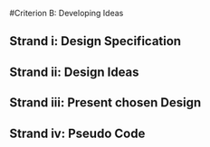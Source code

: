 #Criterion B: Developing Ideas
## Strand i: Design Specification

## Strand ii: Design Ideas

## Strand iii: Present chosen Design

## Strand iv: Pseudo Code
